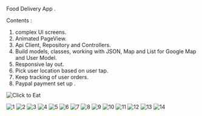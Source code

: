 

Food Delivery App .

Contents :

1. complex Ul screens.
2. Animated PageView.
3. Api Client, Repository and Controllers.
4. Build models, classes, working with JSON, Map and List for Google Map and User Model.
5. Responsive lay out.
6. Pick user location based on user tap.
7. Keep tracking of user orders.
8. Paypal payment set up .


![Click to Eat](https://user-images.githubusercontent.com/85794958/205644722-95fa33d7-5aec-4b58-a51a-1ea281f15dfa.gif)


![1](https://user-images.githubusercontent.com/85794958/172360723-bf0bcffc-408b-4877-a2bb-20c61503e592.png)
![2](https://user-images.githubusercontent.com/85794958/172360741-e550ddbe-5262-4121-b599-0bd4216dd2e6.png)
![3](https://user-images.githubusercontent.com/85794958/172360757-8ef10f1f-f41c-4c2d-91cc-7ed5531b85ca.png)
![4](https://user-images.githubusercontent.com/85794958/172360770-ccdcf0ec-c9d7-4019-8fd7-35ab6cbf1840.png)
![5](https://user-images.githubusercontent.com/85794958/172360778-4a333dc5-515a-433f-b95a-f5db3e08c175.png)
![6](https://user-images.githubusercontent.com/85794958/172360798-26e31234-c9b5-4a2d-a53f-db3e1491073f.png)
![7](https://user-images.githubusercontent.com/85794958/172360841-a2833d67-3cb9-44fd-aad8-2152ab256ef7.png)
![8](https://user-images.githubusercontent.com/85794958/172360845-94ff1cfa-5bf1-4c30-8551-ac9c0de50dea.png)
![9](https://user-images.githubusercontent.com/85794958/172360852-2eb573a8-112e-4fa3-add5-9dbf80cf1c19.png)
![10](https://user-images.githubusercontent.com/85794958/172360857-222cf8e9-0363-4b55-868d-a3d2cb84cbfa.png)
![11](https://user-images.githubusercontent.com/85794958/172360867-2e7f90c5-6fa2-4105-800e-45fc50d17b94.png)
![12](https://user-images.githubusercontent.com/85794958/172360878-e335b531-a9ad-4008-aa5d-a0f0c5b4607e.png)
![13](https://user-images.githubusercontent.com/85794958/172360890-18269cdf-0959-4d98-87e6-5164658cfda0.png)
![14](https://user-images.githubusercontent.com/85794958/172360897-8c82fb7d-402e-41ab-8057-e37c9cb197bc.png)


